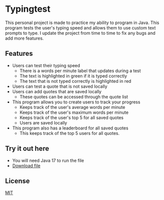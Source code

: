 # Typingtest
This personal project is made to practice my ability to program in Java. This program tests the user's typing speed and allows them to use custom text prompts to type. I update the project from time to time to fix any bugs and add more features. 

## Features
* Users can test their typing speed
    * There is a words per minute label that updates during a test
    * The text is highlighted in green if it is typed correctly
    * The text that is not typed correctly is highlighted in red
* Users can test a quote that is not saved locally
* Users can add quotes that are saved locally
    * These quotes can be accessed through the quote list
* This program allows you to create users to track your progress
    * Keeps track of the user's average words per minute
    * Keeps track of the user's maximum words per minute
    * Keeps track of the user's top 5 for all saved quotes
    * Users are saved locally
* This program also has a leaderboard for all saved quotes 
    * This keeps track of the top 5 users for all quotes.

## Try it out here
* You will need Java 17 to run the file
* [Download file](https://github.com/xeg28/Typingtest/raw/main/out/artifacts/Executable/Executable.jar)

## License
[MIT](https://choosealicense.com/licenses/mit/)
